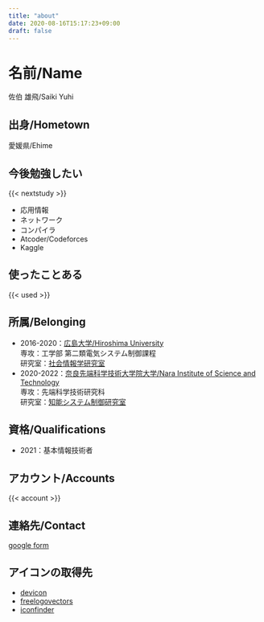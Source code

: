 ```yaml
---
title: "about"
date: 2020-08-16T15:17:23+09:00
draft: false
---
```

<!--more-->
# 名前/Name
佐伯 雄飛/Saiki Yuhi

## 出身/Hometown
愛媛県/Ehime

## 今後勉強したい
{{< nextstudy >}}  
- 応用情報
- ネットワーク
- コンパイラ
- Atcoder/Codeforces
- Kaggle

## 使ったことある
{{< used >}}

## 所属/Belonging
- 2016-2020：[広島大学/Hiroshima University](https://www.hiroshima-u.ac.jp)  
    専攻：工学部 第二類電気システム制御課程   
    研究室：[社会情報学研究室](http://www.hil.hiroshima-u.ac.jp/index.html)
- 2020-2022：[奈良先端科学技術大学院大学/Nara Institute of Science and Technology](http://www.naist.jp)  
    専攻：先端科学技術研究科  
    研究室：[知能システム制御研究室](http://genesis.naist.jp)

## 資格/Qualifications
- 2021：基本情報技術者

## アカウント/Accounts
{{< account >}}

## 連絡先/Contact
[google form](https://docs.google.com/forms/d/e/1FAIpQLSdU2lizo_DhioQUFzlnf9YCmT-veZ-m4Hl8m1NDBRWSsQ2nIw/viewform?usp=sf_link)

## アイコンの取得先
- [devicon](https://devicon.dev)
- [freelogovectors](https://www.freelogovectors.net)
- [iconfinder](https://www.iconfinder.com)